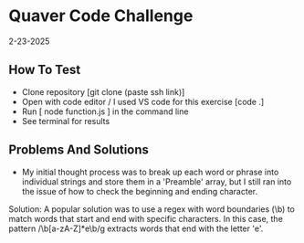# Quaver Code Challenge
2-23-2025

## How To Test
- Clone repository [git clone (paste ssh link)]
- Open with code editor / I used VS code for this exercise [code .]
- Run [ node function.js ] in the command line
- See terminal for results
  
 ## Problems And Solutions

 - My initial thought process was to break up each word or phrase into individual strings and store them in a 'Preamble' array, but I still ran into the issue of how to check the beginning and ending character.

Solution: A popular solution was to use a regex with word boundaries (\b) to match words that start and end with specific characters. In this case, the pattern /\b[a-zA-Z]*e\b/g extracts words that end with the letter 'e'.

